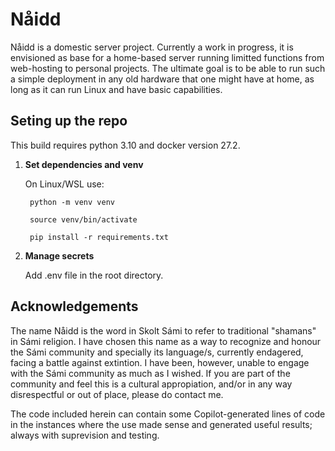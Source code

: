 # Nåidd
Nåidd is a domestic server project. Currently a work in progress, it is envisioned as base for a home-based server running limitted functions from web-hosting to personal projects. The ultimate goal is to be able to run such a simple deployment in any old hardware that one might have at home, as long as it can run Linux and have basic capabilities.


## Seting up the repo
This build requires python 3.10 and docker version 27.2.
1. **Set dependencies and venv**
    
    On Linux/WSL use:
    
        python -m venv venv
    
        source venv/bin/activate
    
        pip install -r requirements.txt


2. **Manage secrets**

    Add .env file in the root directory.


## Acknowledgements
The name Nåidd is the word in Skolt Sámi to refer to traditional "shamans" in Sámi religion. I have chosen this name as a way to recognize and honour the Sámi community and specially its language/s, currently endagered, facing a battle against extintion. I have been, however, unable to engage with the Sámi community as much as I wished. If you are part of the community and feel this is a cultural appropiation, and/or in any way disrespectful or out of place, please do contact me.

The code included herein can contain some Copilot-generated lines of code in the instances where the use made sense and generated useful results; always with suprevision and testing.

